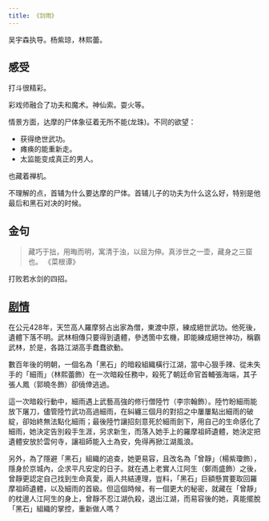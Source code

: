 ```yaml
---
title: 《剑雨》
---
```


吴宇森执导。杨紫琼，林熙蕾。

## 感受
打斗很精彩。

彩戏师融合了功夫和魔术。神仙索。耍火等。

情景方面，达摩的尸体象征着无所不能(龙珠)。不同的欲望：
* 获得绝世武功。
* 瘫痪的能重新走。
* 太监能变成真正的男人。

也藏着禅机。

不理解的点，首辅为什么要达摩的尸体。首辅儿子的功夫为什么这么好，特别是他最后和黑石对决的时候。

## 金句
> 藏巧于拙，用晦而明，寓清于浊，以屈为伸。真涉世之一壶，藏身之三窟也。
> 《菜根谭》

打败若水剑的四招。



## [剧情](https://zh.wikipedia.org/wiki/%E5%8A%8D%E9%9B%A8)
在公元428年，天竺高人羅摩努占出家為僧，東渡中原，練成絕世武功。他死後，遺體下落不明。武林相傳只要得到遺體，參透箇中玄機，即能練成絕世神功，稱霸武林，於是，各路江湖高手蠢蠢欲動。

數百年後的明朝，一個名為「黑石」的暗殺組織橫行江湖，當中心狠手辣、從未失手的「細雨」（林熙蕾飾）在一次暗殺任務中，殺死了朝廷命官首輔張海端，其子張人鳳（郭曉冬飾）卻僥倖逃過。

這一次暗殺行動中，細雨遇上武藝高強的修行僧陸竹（李宗翰飾）。陸竹盼細雨能放下屠刀，儘管陸竹武功高過細雨，在糾纏三個月的對招之中屢屢點出細雨的破綻，卻始終無法點化細雨；最後陸竹讓招刻意死於細雨劍下，用自己的生命感化了細雨，她決定告別殺手生涯，另求新生，而落入她手上的羅摩祖師遺體，她決定把遺體安放於雲何寺，讓祖師能入土為安，免得再掀江湖風浪。

另外，為了隱避「黑石」組織的追查，她更易容，且改名為「曾靜」（楊紫瓊飾），隱身於京城內，企求平凡安定的日子。就在遇上老實人江阿生（鄭雨盛飾）之後，曾靜更認定自己找到生命真愛，兩人共結連理，豈料，「黑石」巨額懸賞要取回羅摩祖師遺體，以及細雨的首級。但這個時候，有一個更大的秘密，就藏在「曾靜」的枕邊人江阿生的身上，曾靜不忍江湖仇殺，退出江湖，而易容後的她，真能擺脫「黑石」組織的掌控，重新做人嗎？